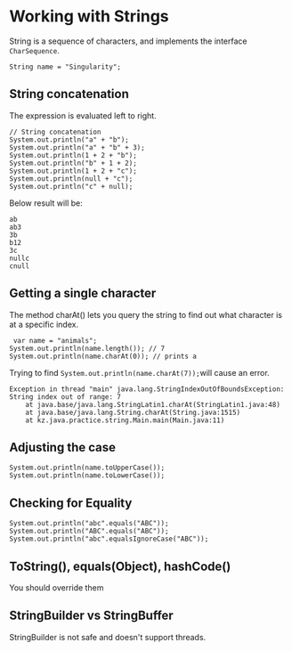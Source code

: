 # Working with Strings

String is a sequence of characters, and implements the interface `CharSequence`. 

```
String name = "Singularity";
```

## String concatenation
The expression is evaluated left to right.
```
// String concatenation
System.out.println("a" + "b");
System.out.println("a" + "b" + 3);
System.out.println(1 + 2 + "b");
System.out.println("b" + 1 + 2);
System.out.println(1 + 2 + "c");
System.out.println(null + "c");
System.out.println("c" + null);
```
Below result will be:
```
ab
ab3
3b
b12
3c
nullc
cnull
```

## Getting a single character
The method charAt() lets you query the string to find out what character is at a specific index.
```
 var name = "animals";
System.out.println(name.length()); // 7
System.out.println(name.charAt(0)); // prints a
```
Trying to find `System.out.println(name.charAt(7));`will cause an error.
```
Exception in thread "main" java.lang.StringIndexOutOfBoundsException: String index out of range: 7
	at java.base/java.lang.StringLatin1.charAt(StringLatin1.java:48)
	at java.base/java.lang.String.charAt(String.java:1515)
	at kz.java.practice.string.Main.main(Main.java:11)
```

## Adjusting the case

```
System.out.println(name.toUpperCase());
System.out.println(name.toLowerCase());
```
## Checking for Equality
```
System.out.println("abc".equals("ABC"));
System.out.println("ABC".equals("ABC"));
System.out.println("abc".equalsIgnoreCase("ABC"));
```

## ToString(), equals(Object), hashCode()
You should override them

## StringBuilder vs StringBuffer
StringBuilder is not safe and doesn't support threads.

